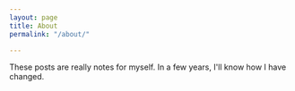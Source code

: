 ```yaml
---
layout: page
title: About
permalink: "/about/"

---
```

These posts are really notes for myself. In a few years, I'll know how I have changed.